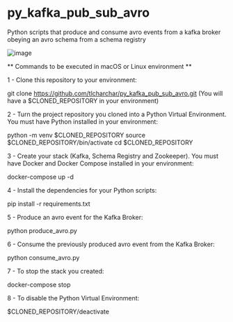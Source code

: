 # py_kafka_pub_sub_avro
Python scripts that produce and consume avro events from a kafka broker obeying an avro schema from a schema registry


![image](https://github.com/user-attachments/assets/f2f38aef-dfea-4a51-9253-4f0599869c59)


** Commands to be executed in macOS or Linux environment **


1 - Clone this repository to your environment:

  git clone https://github.com/tlcharchar/py_kafka_pub_sub_avro.git
  (You will have a $CLONED_REPOSITORY in your environment)

  
2 - Turn the project repository you cloned into a Python Virtual Environment. You must have Python installed in your environment:

  python -m venv $CLONED_REPOSITORY
  source $CLONED_REPOSITORY/bin/activate
  cd $CLONED_REPOSITORY


3 - Create your stack (Kafka, Schema Registry and Zookeeper). You must have Docker and Docker Compose installed in your environment:
  
  docker-compose up -d


4 - Install the dependencies for your Python scripts:

  pip install -r requirements.txt


5 - Produce an avro event for the Kafka Broker:

  python produce_avro.py


6 - Consume the previously produced avro event from the Kafka Broker:

  python consume_avro.py


7 - To stop the stack you created:

  docker-compose stop


8 - To disable the Python Virtual Environment:

  $CLONED_REPOSITORY/deactivate
